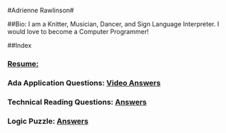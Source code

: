 #Adrienne Rawlinson#

##Bio: I am a Knitter, Musician, Dancer, and Sign Language Interpreter. I would love to become a Computer Programmer!

##Index


### [**Resume:**](https://github.com/dancingwolfeyes/Ada-Dev/blob/master/Application/Resume.md)

### **Ada Application Questions:** [Video Answers](http://www.youtube.com/watch?v=OCmGPdN1hq0&sns=em)

### **Technical Reading Questions:** [Answers](https://github.com/dancingwolfeyes/Ada-Dev/blob/master/Application/Logic%20Assessment.md)

### **Logic Puzzle:** [Answers](https://github.com/dancingwolfeyes/Ada-Dev/blob/master/Application/Logic%20Assessment.md)



